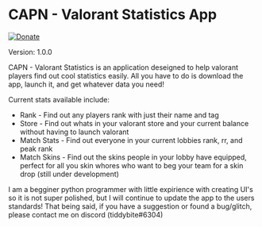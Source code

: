 # CAPN - Valorant Statistics App
[![Donate](https://img.shields.io/badge/Ko--fi-F16061?style=for-the-badge&logo=ko-fi&logoColor=white)](https://ko-fi.com/spherical)

Version: 1.0.0

CAPN - Valorant Statistics is an application deseigned to help valorant players find out cool statistics easily. All you have to do is download the app, launch it, and get whatever data you need!

Current stats available include:
  * Rank - Find out any players rank with just their name and tag
  * Store - Find out whats in your valorant store and your current balance without having to launch valorant
  * Match Stats - Find out everyone in your current lobbies rank, rr, and peak rank
  * Match Skins - Find out the skins people in your lobby have equipped, perfect for all you skin whores who want to beg your team for a skin drop (still under development)
 


I am a begginer python programmer with little expirience with creating UI's so it is not super polished, but I will continue to update the app to the users standards! That being said, if you have a suggestion or found a bug/glitch, please contact me on discord (tiddybite#6304)
